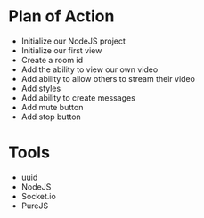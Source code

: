 # Plan of Action

- Initialize our NodeJS project
- Initialize our first view
- Create a room id
- Add the ability to view our own video
- Add ability to allow others to stream their video
- Add styles
- Add ability to create messages
- Add mute button
- Add stop button

# Tools

- uuid
- NodeJS
- Socket.io
- PureJS
